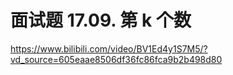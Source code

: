 # 面试题 17.09. 第 k 个数

https://www.bilibili.com/video/BV1Ed4y1S7M5/?vd_source=605eaae8506df36fc86fca9b2b498d80